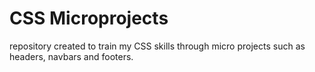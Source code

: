 # CSS Microprojects
 repository created to train my CSS skills through micro projects such as headers, navbars and footers.
